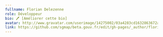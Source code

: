 ```yaml
---
fullname: Florian Delezenne
role: Développeur
bio: 🖊 [Améliorer cette bio]
avatar: http://www.gravatar.com/userimage/14275002/03a4283cd1632863672a3e249abdb8cb?size=512
link: https://github.com/sgmap/beta.gouv.fr/edit/gh-pages/_author/florian.md
---
```

